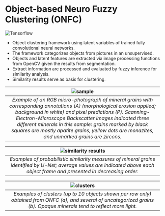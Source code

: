 # Object-based Neuro Fuzzy Clustering (ONFC)
![Tensorflow](https://img.shields.io/badge/Implemented%20in-Tensorflow-green.svg) <br>

- Object clustering framework using latent variables of trained fully convolutional neural networks.
- The framework categorizes objects from pictures in an unsupervised. 
- Objects and latent features are extracted via image processing functions from OpenCV given the results from segmentation.
- Extract information are processed and evaluated by fuzzy inference for similarity analysis.
- Similarity results serve as basis for clustering.

| ![sample](https://raw.githubusercontent.com/cjuliani/tf-object-neuro-fuzzy-clustering/main/sample.PNG) |
|:--:|
| *Example of an RGB micro-photograph of mineral grains with corresponding annotations (A) (morphological erosion applied; background in white) and pixel predictions (P). Scanning-Electron-Microscope Backscatter images indicated three different minerals in this sample: grains marked by black squares are mostly apatite grains, yellow dots are monazites, and unmarked grains are zircons.*

| ![similarity results](https://raw.githubusercontent.com/cjuliani/tf-object-neuro-fuzzy-clustering/main/similarity.PNG) |
|:--:|
| *Examples of probabilistic similarity measures of mineral grains identified by U-Net; average values are indicated above each object frame and presented in decreasing order.*

| ![clusters](https://raw.githubusercontent.com/cjuliani/tf-object-neuro-fuzzy-clustering/main/clusters.PNG) |
|:--:|
| *Examples of clusters (up to 10 objects shown per row only) obtained from ONFC (a), and several of uncategorized grains (b). Opaque minerals tend to reflect more light.*
